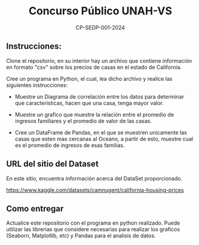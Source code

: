 # <center>Concurso Público UNAH-VS</center>
<center>CP-SEDP-001-2024 </center>

## Instrucciones:

Clone el repositorio, en su interior hay un archivo que contiene información en formato "csv" sobre los precios de casas en el estado de California.

Cree un programa en Python, el cual, lea dicho archivo y realice las siguientes instrucciones:

- Muestre un Diagrama de correlación entre los datos para determinar que caracteristicas, hacen que una casa, tenga mayor valor.

- Muestre un grafico que muestre la relación entre el promedio de ingresos familiares y el promedio de valor de las casas.

- Cree un DataFrame de Pandas, en el que se muestren unicamente las casas que esten mas cercanas al Oceano, a partir de esto, muestre cual es el promedio de ingresos de esas familias.

## URL del sitio del Dataset

En este sitio, encuentra información acerca del DataSet proporcionado.

https://www.kaggle.com/datasets/camnugent/california-housing-prices

## Como entregar

Actualice este repositorio con el programa en python realizado. Puede utilizar las librerias que considere necesarias para realizar los graficos (Seaborn, Matplotlib, etc) y Pandas para el analisis de datos.